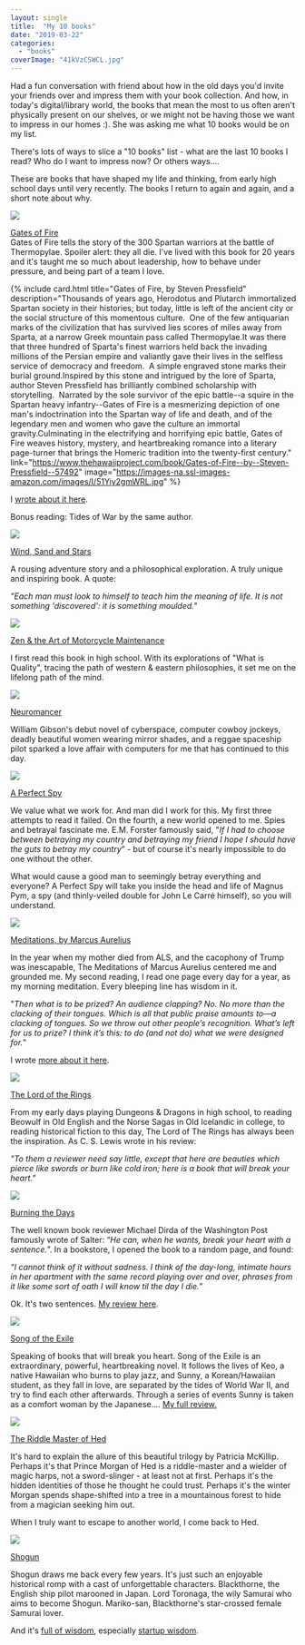 ```yaml
---
layout: single
title:  "My 10 books"
date: "2019-03-22"
categories: 
  - "books"
coverImage: "41kVzCSWCL.jpg"
---
```


Had a fun conversation with friend about how in the old days you'd invite your friends over and impress them with your book collection. And how, in today's digital/library world, the books that mean the most to us often aren't physically present on our shelves, or we might not be having those we want to impress in our homes :). She was asking me what 10 books would be on my list.

There's lots of ways to slice a "10 books" list - what are the last 10 books I read? Who do I want to impress now? Or others ways....

These are books that have shaped my life and thinking, from early high school days until very recently. The books I return to again and again, and a short note about why.

![](/assets/images/51Yiy2gmWRL.jpg)

[Gates of Fire](https://www.thehawaiiproject.com/book/Gates-of-Fire--by--Steven-Pressfield--57492)  
Gates of Fire tells the story of the 300 Spartan warriors at the battle of Thermopylae. Spoiler alert: they all die. I've lived with this book for 20 years and it's taught me so much about leadership, how to behave under pressure, and being part of a team I love.  

{% include card.html
  title="Gates of Fire, by Steven Pressfield"
  description="Thousands of years ago, Herodotus and Plutarch immortalized Spartan society in their histories; but today, little is left of the ancient city or the social structure of this momentous culture.  One of the few antiquarian marks of the civilization that has survived lies scores of miles away from Sparta, at a narrow Greek mountain pass called Thermopylae.It was there that three hundred of Sparta's finest warriors held back the invading millions of the Persian empire and valiantly gave their lives in the selfless service of democracy and freedom.  A simple engraved stone marks their burial ground.Inspired by this stone and intrigued by the lore of Sparta, author Steven Pressfield has brilliantly combined scholarship with storytelling.  Narrated by the sole survivor of the epic battle--a squire in the Spartan heavy infantry--Gates of Fire is a mesmerizing depiction of one man's indoctrination into the Spartan way of life and death, and of the legendary men and women who gave the culture an immortal gravity.Culminating in the electrifying and horrifying epic battle, Gates of Fire weaves history, mystery, and heartbreaking romance into a literary page-turner that brings the Homeric tradition into the twenty-first century."
  link="https://www.thehawaiiproject.com/book/Gates-of-Fire--by--Steven-Pressfield--57492"
  image="https://images-na.ssl-images-amazon.com/images/I/51Yiy2gmWRL.jpg"
%}

  
I [wrote about it here](http://www.viking2917.com/leadership-lessons-from-the-ancient-greeks/).  
  
Bonus reading: Tides of War by the same author.

![](/assets/images/41kVzCSWCL.jpg)

[Wind, Sand and Stars](https://www.thehawaiiproject.com/book/Wind,-Sand-and-Stars--by--Antoine-de-Saint_Exup%C3%A9ry--4098)

A rousing adventure story and a philosophical exploration. A truly unique and inspiring book. A quote:  
  
_"Each man must look to himself to teach him the meaning of life. It is not something 'discovered': it is something moulded."_

![](/assets/images/41F75p2GedL.jpg)

[Zen & the Art of Motorcycle Maintenance](https://www.thehawaiiproject.com/book/Zen-and-the-Art-of-Motorcycle-Maintenance-An-Inquiry-into-Values--by--Robert-M.-Pirsig--51895)

I first read this book in high school. With its explorations of "What is Quality", tracing the path of western & eastern philosophies, it set me on the lifelong path of the mind.

![](/assets/images/61EcRF4cjJL.jpg)

[Neuromancer](https://www.thehawaiiproject.com/book/Neuromancer--by--William-Gibson--63196)

William Gibson's debut novel of cyberspace, computer cowboy jockeys, deadly beautiful women wearing mirror shades, and a reggae spaceship pilot sparked a love affair with computers for me that has continued to this day.

![](/assets/images/416AgjxYMuL.jpg)

[A Perfect Spy](https://www.thehawaiiproject.com/book/A-Perfect-Spy--by--John-le-Carr%C3%A9--30245)

We value what we work for. And man did I work for this. My first three attempts to read it failed. On the fourth, a new world opened to me. Spies and betrayal fascinate me. E.M. Forster famously said, "_If I had to choose between betraying my country and betraying my friend I hope I should have the guts to betray my country_” - but of course it's nearly impossible to do one without the other.  
  
What would cause a good man to seemingly betray everything and everyone? A Perfect Spy will take you inside the head and life of Magnus Pym, a spy (and thinly-veiled double for John Le Carré himself), so you will understand.

![](/assets/images/cover-thumbnail-4.jpg)

[Meditations, by Marcus Aurelius](https://www.thehawaiiproject.com/book/Meditations--by--Marcus-Aurelius--39287)

In the year when my mother died from ALS, and the cacophony of Trump was inescapable, The Meditations of Marcus Aurelius centered me and grounded me. My second reading, I read one page every day for a year, as my morning meditation. Every bleeping line has wisdom in it.  
  
"_Then what is to be prized? An audience clapping? No. No more than the clacking of their tongues. Which is all that public praise amounts to—a clacking of tongues. So we throw out other people’s recognition. What’s left for us to prize? I think it’s this: to do (and not do) what we were designed for._"  
  
I wrote [more about it here](https://medium.com/@thehawaiiproj/the-meditations-of-marcus-aurelius-5652bd1dd535).

![](/assets/images/61DWsY9yvtL.jpg)

[The Lord of the Rings](https://www.thehawaiiproject.com/book/The-Hobbit-The-Lord-of-the-Rings--by--J.-R.-R.-Tolkien--24876)

From my early days playing Dungeons & Dragons in high school, to reading Beowulf in Old English and the Norse Sagas in Old Icelandic in college, to reading historical fiction to this day, The Lord of The Rings has always been the inspiration. As C. S. Lewis wrote in his review:  
  
_"To them a reviewer need say little, except that here are beauties which pierce like swords or burn like cold iron; here is a book that will break your heart."_

![](/assets/images/5190TBY5K7L.jpg)

[Burning the Days](https://www.thehawaiiproject.com/book/Burning-the-Days--by--James-Salter--78738)

The well known book reviewer Michael Dirda of the Washington Post famously wrote of Salter: “_He can, when he wants, break your heart with a sentence._”. In a bookstore, I opened the book to a random page, and found:  
  
_“I cannot think of it without sadness. I think of the day-long, intimate hours in her apartment with the same record playing over and over, phrases from it like some sort of oath I will know til the day I die._”  
  
Ok. It's two sentences. [My review here](https://medium.com/the-hawaii-project/burning-the-days-by-james-salter-45263456d1ec).

![](/assets/images/51mT9C-r3mL-1.jpg)

[Song of the Exile](https://www.thehawaiiproject.com/book/Song-of-the-Exile-(Ballantine-Readers-Circle)--by--Kiana-Davenport--153316)

Speaking of books that will break you heart. Song of the Exile is an extraordinary, powerful, heartbreaking novel. It follows the lives of Keo, a native Hawaiian who burns to play jazz, and Sunny, a Korean/Hawaiian student, as they fall in love, are separated by the tides of World War II, and try to find each other afterwards. Through a series of events Sunny is taken as a comfort woman by the Japanese.... [My full review.](https://medium.com/the-hawaii-project/song-of-the-exile-by-kiana-davenport-b893b241b7fb)

![](/assets/images/41E4WB8PSFL.jpg)

[The Riddle Master of Hed](https://www.thehawaiiproject.com/book/The-Riddle_Master-of-Hed--by--Patricia-A.-McKillip--233949)

It's hard to explain the allure of this beautiful trilogy by Patricia McKillip. Perhaps it's that Prince Morgan of Hed is a riddle-master and a wielder of magic harps, not a sword-slinger - at least not at first. Perhaps it's the hidden identities of those he thought he could trust. Perhaps it's the winter Morgan spends shape-shifted into a tree in a mountainous forest to hide from a magician seeking him out.  
  
When I truly want to escape to another world, I come back to Hed.

![](/assets/images/51VjDaHWfaL.jpg)

[Shogun](https://www.thehawaiiproject.com/book/Shogun-(Asian-Saga-Book-1)--by--James-Clavell--25571)

Shogun draws me back every few years. It's just such an enjoyable historical romp with a cast of unforgettable characters. Blackthorne, the English ship pilot marooned in Japan. Lord Toronaga, the wily Samurai who aims to become Shogun. Mariko-san, Blackthorne's star-crossed female Samurai lover.  
  
And it's [full of wisdom](https://medium.com/@viking2917/playing-the-long-game-4c0db09d673), especially [startup wisdom](https://medium.com/@viking2917/its-all-your-fault-76e2ad6cdf63).
